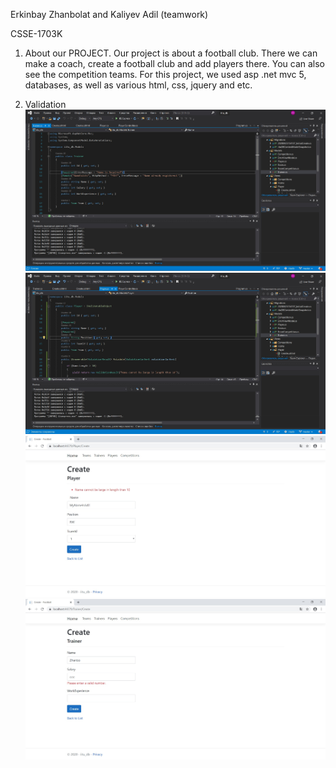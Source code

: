 Erkinbay Zhanbolat and Kaliyev Adil (teamwork)

CSSE-1703K

1) About our PROJECT.
Our project is about a football club. There we can make a coach, create a football club and add players there. You can also see the competition teams. For this project, we used asp .net mvc 5, databases, as well as various html, css, jquery and etc.

2) Validation
![Image alt](https://github.com/adil2k/iitudb-master/blob/master/remote.jpg)
![Image alt](https://github.com/adil2k/iitudb-master/blob/master/IValidatableObject.jpg)
![Image alt](https://github.com/adil2k/iitudb-master/blob/master/IValid.jpg)
![Image alt](https://github.com/adil2k/iitudb-master/blob/master/custom.jpg)
